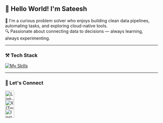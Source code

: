 ## 👋 Hello World! I'm Sateesh

🚀 I'm a curious problem solver who enjoys building clean data pipelines, automating tasks, and exploring cloud-native tools.  
🔍 Passionate about connecting data to decisions — always learning, always experimenting.

---

### ⚒️ Tech Stack
[![My Skills](https://skillicons.dev/icons?i=python,mysql,azure,gcp,aws,docker,kubernetes,terraform,linux,git&perline=15)](https://skillicons.dev)

---

### 🤝 Let's Connect
[<img alt="LinkedIn" width="30px" src="https://cdn.simpleicons.org/linkedin/" />](https://linkedin.com/in/sateeshgurijala)  
[<img alt="X (Twitter)" width="30px" src="https://cdn.simpleicons.org/x/" />](https://x.com/sateeshgurijala)  
[<img alt="Instagram" width="30px" src="https://cdn.simpleicons.org/instagram/" />](https://www.instagram.com/sateeshgurijala/)
